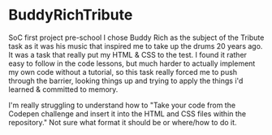 # BuddyRichTribute
SoC first project pre-school
I chose Buddy Rich as the subject of the Tribute task as it was his music that inspired me to take up the drums 20 years ago.
It was a task that really put my HTML & CSS to the test. I found it rather easy to follow in the code lessons, but much harder to actually implement my own code without a tutorial, so this task really forced me to push through the barrier, looking things up and trying to apply the things i'd learned & committed to memory.

I'm really struggling to understand how to "Take your code from the Codepen challenge and insert it into the HTML and CSS files within the repository." Not sure what format it should be or where/how to do it. 
